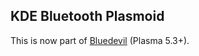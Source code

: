 KDE Bluetooth Plasmoid
-----------------------------

This is now part of [Bluedevil](https://projects.kde.org/projects/kde/workspace/bluedevil) (Plasma 5.3+).
